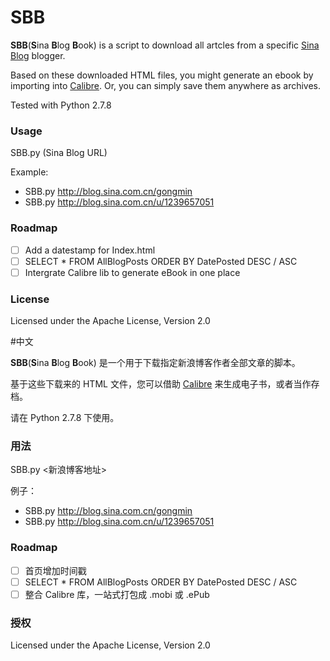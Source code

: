 # SBB

**SBB**(**S**ina **B**log **B**ook) is a script to download all artcles from a specific [Sina Blog](http://blog.sina.com.cn/) blogger.

Based on these downloaded HTML files, you might generate an ebook by importing into [Calibre](http://calibre-ebook.com/). Or, you can simply save them anywhere as archives.

Tested with Python 2.7.8

### Usage
SBB.py (Sina Blog URL)

Example:

- SBB.py http://blog.sina.com.cn/gongmin
- SBB.py http://blog.sina.com.cn/u/1239657051

### Roadmap
- [ ] Add a datestamp for Index.html
- [ ] SELECT * FROM AllBlogPosts ORDER BY DatePosted DESC / ASC
- [ ] Intergrate Calibre lib to generate eBook in one place

### License
Licensed under the Apache License, Version 2.0

#中文

**SBB**(**S**ina **B**log **B**ook) 是一个用于下载指定新浪博客作者全部文章的脚本。

基于这些下载来的 HTML 文件，您可以借助 [Calibre](http://calibre-ebook.com/) 来生成电子书，或者当作存档。

请在 Python 2.7.8 下使用。

### 用法
SBB.py <新浪博客地址>

例子：

- SBB.py http://blog.sina.com.cn/gongmin
- SBB.py http://blog.sina.com.cn/u/1239657051

### Roadmap
- [ ] 首页增加时间戳
- [ ] SELECT * FROM AllBlogPosts ORDER BY DatePosted DESC / ASC
- [ ] 整合 Calibre 库，一站式打包成 .mobi 或 .ePub

### 授权
Licensed under the Apache License, Version 2.0
